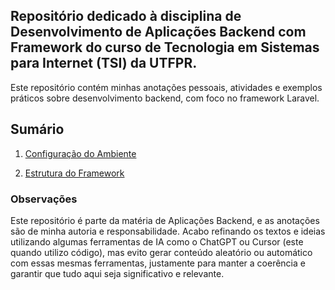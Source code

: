 ## Repositório dedicado à disciplina de Desenvolvimento de Aplicações Backend com Framework do curso de Tecnologia em Sistemas para Internet (TSI) da UTFPR.

Este repositório contém minhas anotações pessoais, atividades e exemplos práticos sobre desenvolvimento backend, com foco no framework Laravel.

## Sumário

1. [Configuração do Ambiente](./02-configuracao-do-ambiente/README.md)

2. [Estrutura do Framework](./03-estrutura-do-framework/README.md)

### Observações

Este repositório é parte da matéria de Aplicações Backend, e as anotações são de minha autoria e responsabilidade. Acabo refinando os textos e ideias utilizando algumas ferramentas de IA como o ChatGPT ou Cursor (este quando utilizo código), mas evito gerar conteúdo aleatório ou automático com essas mesmas ferramentas, justamente para manter a coerência e garantir que tudo aqui seja significativo e relevante.
